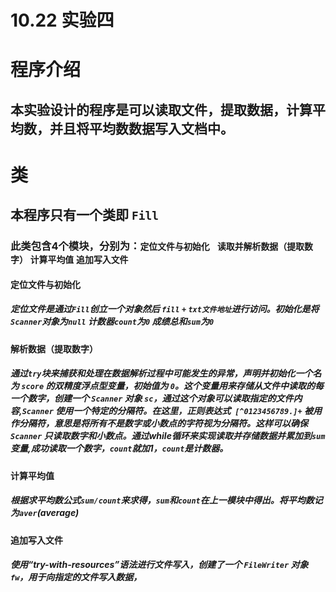 # 10.22 实验四
# 程序介绍
## 本实验设计的程序是可以读取文件，提取数据，计算平均数，并且将平均数数据写入文档中。
# 类
## 本程序只有一个类即 `Fill` 
### 此类包含4个模块，分别为：`定位文件与初始化 ` `读取并解析数据（提取数字）` `计算平均值` `追加写入文件`
#### 定位文件与初始化
##### 定位文件是通过`Fill`创立一个对象然后 `fill` `+` `txt文件地址`进行访问。初始化是将`Scanner`对象为`null` 计数器`count`为`0` 成绩总和`sum`为`0`
#### 解析数据（提取数字）
##### 通过`try`块来捕获和处理在数据解析过程中可能发生的异常，声明并初始化一个名为 `score` 的双精度浮点型变量，初始值为 `0`。这个变量用来存储从文件中读取的每一个数字，创建一个 `Scanner` 对象 `sc`，通过这个对象可以读取指定的文件内容,`Scanner` 使用一个特定的分隔符。在这里，正则表达式` [^0123456789.]+` 被用作分隔符，意思是将所有不是数字或小数点的字符视为分隔符。这样可以确保 `Scanner` 只读取数字和小数点。通过while循环来实现读取并存储数据并累加到`sum`变量,成功读取一个数字，`count`就加1，`count`是计数器。
#### 计算平均值
##### 根据求平均数公式`sum/count`来求得，`sum`和`count`在上一模块中得出。将平均数记为`aver`(average)
#### 追加写入文件
##### 使用“try-with-resources”语法进行文件写入，创建了一个 `FileWriter` 对象 `fw`，用于向指定的文件写入数据，
